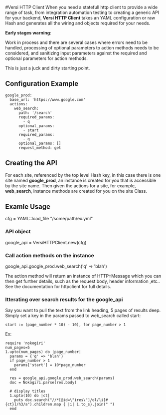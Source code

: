 #Versi HTTP Client
When you need a statefull http client to provide a wide range of task, from integration automation testing to creating a generic API for your backend, **Versi HTTP Client** takes an YAML configuration or raw Hash and generates all the wiring and objects required for your needs.

**Early stages warning**:

Work in process and there are several cases where errors need to be handled, processing of optional parameters to action methods needs to be considered, and sanitizing input parameters against the required and optional parameters for action methods.

This is just a juck and dirty starting point.

## Configuration Example

    google_prod:
      base_url: 'https://www.google.com'
      actions:
        web_search:
          path: '/search'
          required_params:
            - q
          optional_params:
            - start
          required_params:
            - q
          optional_params: []
          request_method: get
          

## Creating the API


For each site, referenced by the top level Hash key, in this case there is one site named **google_prod**, an instance is created for you that is accessible by the site name.  Then given the actions for a site, for example, **web_search**, instance methods are created for you on the site Class.  

## Examle Usage

cfg = YAML::load_file "/some/path/ex.yml"

### API object

google_api  = VersiHTTPClient.new(cfg)

### Call action methods on the instance

google_api.google_prod.web_search('q' => 'blah')

The action method will return an instance of HTTP::Message which you can then
get further details, such as the request body, header information ,etc..  See the documentation for httpclient for full details.

### Itterating over search results for the google_api

Say you want to pull the text from the link heading, 5 pages of results deep.  Simply set a key in the params passed to web_search called start:

    start := (page_number * 10) - 10), for page_number > 1


Ex:

    require 'nokogiri'
    num_pages=5
    1.upto(num_pages) do |page_number|
      params = {'q' => 'blah'}
      if page_number > 1
        params['start'] = 10*page_number
      end

      res = google_api.google_prod.web_search(params)
      doc = Nokogiri.parse(res.body)

      # display titles 
      1.upto(10) do |ct|
        puts doc.search("//*[@id=\"ires\"]/ol/li[#{ct}]/h3/a").children.map { |i| i.to_s}.join(" ") 
      end


